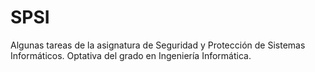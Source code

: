 # SPSI

Algunas tareas de la asignatura de Seguridad y Protección de Sistemas Informáticos. Optativa del grado en Ingeniería Informática. 
